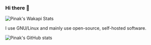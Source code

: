 ### Hi there 👋
![Pinak's Wakapi Stats](https://github-readme-stats.vercel.app/api/wakatime?username=pythoncrazy&api_domain=waka.supersketchy.me&bg_color=1A202C&title_color=2F855A&icon_color=2F855A&text_color=ffffff&custom_title=Wakapi%20Week%20Stats&layout=compact)

I use GNU/Linux and mainly use open-source, self-hosted software.

![Pinak's GitHub stats](https://github-readme-stats.vercel.app/api?username=pythoncrazy)
